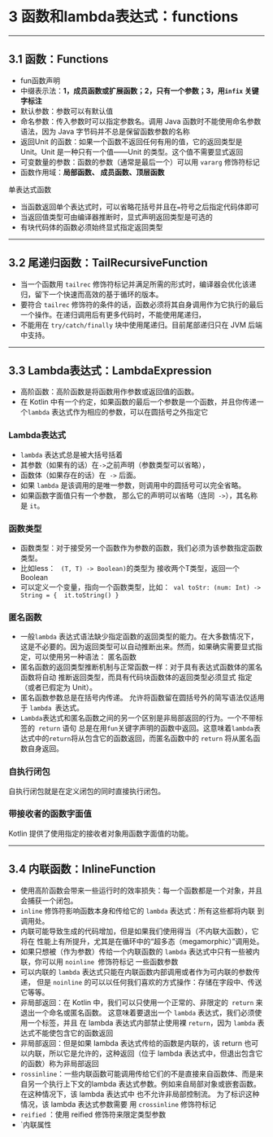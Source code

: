 # 3 函数和lambda表达式：functions

---
## 3.1 函数：Functions

   - fun函数声明
   - 中缀表示法：**1，成员函数或扩展函数；2，只有一个参数；3，用`infix` 关键字标注**
   - 默认参数：参数可以有默认值
   - 命名参数：传入参数时可以指定参数名。调用 Java 函数时不能使用命名参数语法，因为 Java 字节码并不总是保留函数参数的名称
   - 返回Unit 的函数：如果一个函数不返回任何有用的值，它的返回类型是 Unit。Unit 是一种只有一个值——Unit 的类型。这个值不需要显式返回
   - 可变数量的参数：函数的参数（通常是最后一个）可以用 `vararg` 修饰符标记
   - 函数作用域：**局部函数、 成员函数、顶层函数**
       
单表达式函数

   - 当函数返回单个表达式时，可以省略花括号并且在` = `符号之后指定代码体即可
   - 当返回值类型可由编译器推断时，显式声明返回类型是可选的
   - 有块代码体的函数必须始终显式指定返回类型

---
## 3.2 尾递归函数：TailRecursiveFunction

   - 当一个函数用 `tailrec` 修饰符标记并满足所需的形式时，编译器会优化该递归，留下一个快速而高效的基于循环的版本。
   - 要符合 `tailrec` 修饰符的条件的话，函数必须将其自身调用作为它执行的最后一个操作。在递归调用后有更多代码时，不能使用尾递归，
   - 不能用在 `try/catch/finally` 块中使用尾递归。目前尾部递归只在 JVM 后端中支持。

---
## 3.3 Lambda表达式：LambdaExpression

   - 高阶函数：高阶函数是将函数用作参数或返回值的函数。
   - 在 Kotlin 中有一个约定，如果函数的最后一个参数是一个函数，并且你传递一个`lambda` 表达式作为相应的参数，可以在圆括号之外指定它
    
### Lambda表达式

   - `lambda` 表达式总是被大括号括着
   - 其参数（如果有的话）在` -> `之前声明（参数类型可以省略），
   - 函数体（如果存在的话）在` ->` 后面。
   - 如果 `lambda` 是该调用的是唯一参数，则调用中的圆括号可以完全省略。
   - 如果函数字面值只有一个参数， 那么它的声明可以省略（连同` ->`），其名称是 `it`。
    
 ### 函数类型

   - 函数类型：对于接受另一个函数作为参数的函数，我们必须为该参数指定函数类型。
   - 比如less： ` (T, T) -> Boolean)`的类型为 接收两个T类型，返回一个Boolean
   - 可以定义一个变量，指向一个函数类型，比如：` val toStr: (num: Int) -> String = {  it.toString() }`
    
### 匿名函数

   - 一般`lambda` 表达式语法缺少指定函数的返回类型的能力。在大多数情况下，这是不必要的。因为返回类型可以自动推断出来。然而，如果确实需要显式指定，可以使用另一种语法： 匿名函数
   - 匿名函数的返回类型推断机制与正常函数一样：对于具有表达式函数体的匿名函数将自动 推断返回类型，而具有代码块函数体的返回类型必须显式 指定（或者已假定为 Unit）。
   - 匿名函数参数总是在括号内传递。 允许将函数留在圆括号外的简写语法仅适用于 `lambda `表达式。
   - `Lambda`表达式和匿名函数之间的另一个区别是非局部返回的行为。一个不带标签的` return` 语句 总是在用` fun `关键字声明的函数中返回。这意味着` lambda `表达式中的` return `将从包含它的函数返回，而匿名函数中的 `return` 将从匿名函数自身返回。

### 自执行闭包

自执行闭包就是在定义闭包的同时直接执行闭包。

### 带接收者的函数字面值

Kotlin 提供了使用指定的接收者对象用函数字面值的功能。

---
## 3.4 内联函数：InlineFunction

   - 使用高阶函数会带来一些运行时的效率损失：每一个函数都是一个对象，并且会捕获一个闭包。
   - `inline` 修饰符影响函数本身和传给它的 `lambda` 表达式：所有这些都将内联 到调用处。
   - 内联可能导致生成的代码增加，但是如果我们使用得当（不内联大函数），它将在 性能上有所提升，尤其是在循环中的“超多态（megamorphic）”调用处。
   - 如果只想被（作为参数）传给一个内联函数的 `lambda` 表达式中只有一些被内联，你可以用 `noinline `修饰符标记 一些函数参数
   - 可以内联的 `lambda` 表达式只能在内联函数内部调用或者作为可内联的参数传递， 但是 `noinline` 的可以以任何我们喜欢的方式操作：存储在字段中、传送它等等。
   - 非局部返回：在 Kotlin 中，我们可以只使用一个正常的、非限定的` return` 来退出一个命名或匿名函数。 这意味着要退出一个 `lambda` 表达式，我们必须使用一个标签，并且 在 lambda 表达式内部禁止使用裸 `return`，因为 `lambda` 表达式不能使包含它的函数返回
   - 非局部返回：但是如果 lambda 表达式传给的函数是内联的，该 return 也可以内联，所以它是允许的，这种返回（位于 lambda 表达式中，但退出包含它的函数）称为非局部返回
   - `rossinline`：一些内联函数可能调用传给它们的不是直接来自函数体、而是来自另一个执行上下文的lambda 表达式参数。例如来自局部对象或嵌套函数。
         在这种情况下，该 lambda 表达式中 也不允许非局部控制流。 为了标识这种情况，该 lambda 表达式参数需要 用 `crossinline` 修饰符标记
   - `reified` ：使用 reified 修饰符来限定类型参数
   - `内联属性